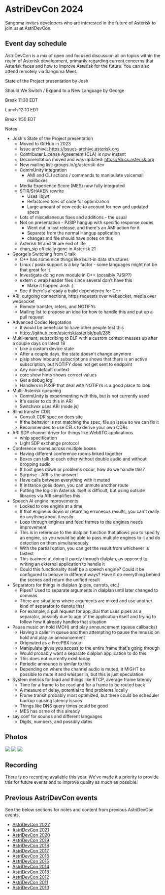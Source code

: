 # AstriDevCon 2024

Sangoma invites developers who are interested in the future of Asterisk to join us at AstriDevCon.

## Event day schedule


AstriDevCon is a mix of open and focused discussion all on topics within the realm of Asterisk development, primarily regarding current concerns that Asterisk faces and how to improve Asterisk for the future. You can also attend remotely via Sangoma Meet.

State of the Project presentation by Josh

Should We Switch / Expand to a New Language by George

Break 11:30 EDT

Lunch 12:10 EDT

Break 1:50 EDT

Notes

* Josh's State of the Project presentation
	+ Moved to GitHub in 2023
	+ Issue archive: https://issues-archive.asterisk.org
	+ Contributer License Agreement (CLA) is now instant
	+ Documentation moved and was updated: https://docs.asterisk.org
	+ New mailing list: groups.io/g/asterisk-dev
	+ CommUnity integration
		- AMI and CLI actions / commands to manipulate voicemail mailboxes
	+ Media Experience Score (MES) now fully integrated
	+ STIR/SHAKEN rewrite
		- Uses libjwt
		- Refactored tons of code for optimization
		- Large amount of new code to account for new and updated specs
	+ Lots of miscellaneous fixes and additions - the usual
	+ Not on presentation - PJSIP hangup with specific response codes
		- Went out in last release, and there's an AMI action for it
		- Separate from the normal Hangup application
		- changes.md file should have notes on this
	+ Asterisk 16 and 19 are end of life
	+ chan_sip officially gone in Asterisk 21
* George's Switching from C talk
	+ C++ has some nice things like built-in data structures
	+ Linux / posix support is a key factor - some languages might not be that great for it
	+ Investigate doing new module in C++ (possibly PJSIP?)
	+ extern c wrap header files since several don't have this
		- Make it happen Josh :)
	+ See if there's already a build dependency for C++
* ARI, outgoing connections, https requests over websocket, media over websocket
	+ Remote transfer, refers, and NOTIFYs
	+ Mailing list to propose an idea for how to handle this and put up a pull request
* Advanced Codec Negotation
	+ It would be beneficial to have other people test this
	+ https://github.com/asterisk/asterisk/pull/285
* Multi-tenant, subscribing to BLF with a custom context messes up after a couple days on latest 18
	+ Like a custom device state
	+ After a couple days, the state doesn't change anymore
	+ pjsip show inbound subscriptions shows that there is an active subscription, but NOTIFY does not get sent to endpoint
	+ Any non-default context
	+ core show hints shows correct values
	+ Get a debug log!
	+ Handlers in PJSIP that deal with NOTIFYs is a good place to look
* Multi-Asterisk queueing
	+ CommUnity is experimenting with this, but is not currently used
	+ It's easier to do this in ARI
	+ Switchvox uses ARI (node.js)
* Blind transfer CDR
	+ Consult CDR spec on docs site
	+ If the behavior is not matching the spec, file an issue so we can fix it
	+ Recommended to use CELs to derive your own CDRs
* ARI SDP channel driver for things like WebRTC applications
	+ whip specification
	+ Light SDP exchange protocol
* Conference rooms across multiple boxes
	+ Having different conference rooms linked together
	+ Boxes can talk to each other without double audio and without dropping audio
	+ If host goes down or problems occur, how do we handle this?
	+ Surprise - ARI is the answer!
	+ Have calls between everything with it muted
	+ If instance goes down, you can unmute another route
	+ Putting the logic in Asterisk itself is difficult, but using outside libraries via ARI simplifies this
* Speech AI engine improvements
	+ Locked to one engine at a time
	+ If that engine is down or returning erroneous results, you can't really do anything about it easily
	+ Loop through engines and feed frames to the engines needs improvement
	+ This is in reference to the dialplan function that allows you to specify an engine, so you would be able to pass multiple engines to it and do detection on them simultaneously
	+ With the partial option, you can get the result from whichever is fastest
	+ This is aimed at doing it purely through dialplan, as opposed to writing an external application to handle it
	+ Could this functionality itself be a speech engine? Could it be configured to behave in different ways? Have it do everything behind the scenes and return the unified result
* Separators for things in dialplan (pipes, carrots, etc.)
	+ Pipes? Used to separate arguments in dialplan until later changed to commas
	+ There are situations where arguments are mixed and use another kind of separator to denote that
	+ For example, a pull request for app_dial that uses pipes as a separator, possibly due to age of the application itself and trying to follow how it already handles that situation
* Pause music on hold (MOH) and play announcement (queue callbacks)
	+ Having a caller in queue and then attempting to pause the mnusic on hold and play an announcement
	+ Originated as a FreePBX issue
	+ Manipulate gives you access to the entire frame that's going through
	+ Would probably want a separate dialplan application to do this
	+ This does not currently exist today
	+ Periodic announce is similar to this
	+ Depending on where the channel audio is muted, it MIGHT be possible to mute it and whisper in, but this is just speculation
* System metrics for load and things like RTCP, average frame latency
	+ Time for a frame to be read and for a frame to be routed back
	+ A measure of delay, potential to find problems locally
	+ Frame transit probably most optimized, but there could be scheduler backup causing latency issues
	+ Things like DNS query times could be good
	+ MES has osme of this already
* say.conf for sounds and different languages
	+ Digits, numbers, and possibly dates

## Photos

![](AstriDevCon-2024-1.jpg)
![](AstriDevCon-2024-2.jpg)
![](AstriDevCon-2024-3.jpg)

## Recording

There is no recording available this year. We've made it a priority to provide this for future events and to improve quality as much as possible.

## Previous AstriDevCon events

See the below sections for notes and content from previous AstriDevCon events.

* [AstriDevCon 2022](/Development/Roadmap/AstriDevCon-2022)
* [AstriDevCon 2021](/Development/Roadmap/AstriDevCon-2021)
* [AstriDevCon 2020](/Development/Roadmap/AstriDevCon-2020)
* [AstriDevCon 2019](/Development/Roadmap/AstriDevCon-2019)
* [AstriDevCon 2018](/Development/Roadmap/AstriDevCon-2018)
* [AstriDevCon 2017](/Development/Roadmap/AstriDevCon-2017)
* [AstriDevCon 2016](/Development/Roadmap/AstriDevCon-2016)
* [AstriDevCon 2015](/Development/Roadmap/AstriDevCon-2015)
* [AstriDevCon 2014](/Development/Roadmap/AstriDevCon-2014)
* [AstriDevCon 2013](/Development/Roadmap/AstriDevCon-2013)
* [AstriDevCon 2012](/Development/Roadmap/AstriDevCon-2012)
* [AstriDevCon 2011](/Development/Roadmap/AstriDevCon-2011)
* [AstriDevCon 2010](/Development/Roadmap/AstriDevCon-2010)
